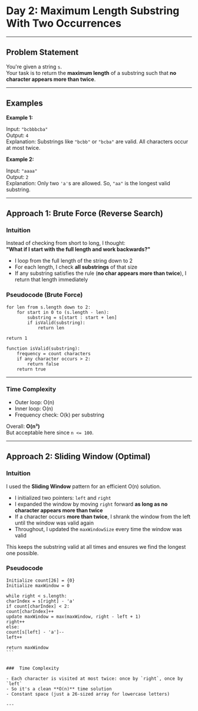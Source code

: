 # Day 2: Maximum Length Substring With Two Occurrences

---

## Problem Statement

You're given a string `s`.  
Your task is to return the **maximum length** of a substring such that **no character appears more than twice**.

---

## Examples

**Example 1:**

Input: `"bcbbbcba"`  
Output: `4`  
Explanation: Substrings like `"bcbb"` or `"bcba"` are valid. All characters occur at most twice.

**Example 2:**

Input: `"aaaa"`  
Output: `2`  
Explanation: Only two `'a'`s are allowed. So, `"aa"` is the longest valid substring.

---

## Approach 1: Brute Force (Reverse Search)

### Intuition

Instead of checking from short to long, I thought:  
**"What if I start with the full length and work backwards?"**

- I loop from the full length of the string down to 2
- For each length, I check **all substrings** of that size
- If any substring satisfies the rule (**no char appears more than twice**), I return that length immediately

###  Pseudocode (Brute Force)

```pseudo
for len from s.length down to 2:
    for start in 0 to (s.length - len):
        substring = s[start : start + len]
        if isValid(substring):
            return len

return 1

function isValid(substring):
    frequency = count characters
    if any character occurs > 2:
        return false
    return true
```

---


###  Time Complexity

- Outer loop: O(n)
- Inner loop: O(n)
- Frequency check: O(k) per substring

Overall: **O(n³)**  
But acceptable here since `n <= 100`.

---

## Approach 2: Sliding Window (Optimal)

### Intuition

I used the **Sliding Window** pattern for an efficient O(n) solution.

- I initialized two pointers: `left` and `right`  
- I expanded the window by moving `right` forward **as long as no character appears more than twice**  
- If a character occurs **more than twice**, I shrank the window from the left until the window was valid again  
- Throughout, I updated the `maxWindowSize` every time the window was valid

This keeps the substring valid at all times and ensures we find the longest one possible.

### Pseudocode


````Initialize left = 0, right = 0
Initialize count[26] = {0}
Initialize maxWindow = 0

while right < s.length:
charIndex = s[right] - 'a'
if count[charIndex] < 2:
count[charIndex]++
update maxWindow = max(maxWindow, right - left + 1)
right++
else:
count[s[left] - 'a']--
left++

return maxWindow
```


###  Time Complexity

- Each character is visited at most twice: once by `right`, once by `left`
- So it's a clean **O(n)** time solution  
- Constant space (just a 26-sized array for lowercase letters)

---

